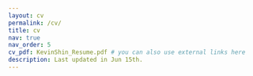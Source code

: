 ```yaml
---
layout: cv
permalink: /cv/
title: cv
nav: true
nav_order: 5
cv_pdf: KevinShin_Resume.pdf # you can also use external links here
description: Last updated in Jun 15th. 
---
```

